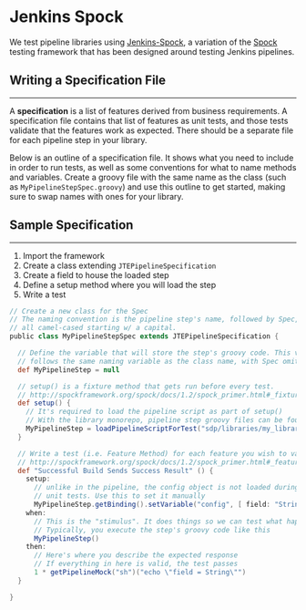 # Jenkins Spock

We test pipeline libraries using [Jenkins-Spock](https://github.com/homeaway/jenkins-spock),
a variation of the [Spock](http://spockframework.org/spock/docs) testing framework that has been designed around testing Jenkins pipelines.

## Writing a Specification File
---

A **specification** is a list of features derived from business requirements.
A specification file contains that list of features as unit tests, and those tests validate that the features work as expected.
There should be a separate file for each pipeline step in your library.

Below is an outline of a specification file.
It shows what you need to include in order to run tests, as well as some conventions for what to name methods and variables.
Create a groovy file with the same name as the class (such as `MyPipelineStepSpec.groovy`)
and use this outline to get started, making sure to swap names with ones for your library.

## Sample Specification
---

1. Import the framework
2. Create a class extending `JTEPipelineSpecification`
3. Create a field to house the loaded step
4. Define a setup method where you will load the step
5. Write a test

```groovy
// Create a new class for the Spec
// The naming convention is the pipeline step's name, followed by Spec,
// all camel-cased starting w/ a capital.
public class MyPipelineStepSpec extends JTEPipelineSpecification {

  // Define the variable that will store the step's groovy code. This variable
  // follows the same naming variable as the class name, with Spec omitted.
  def MyPipelineStep = null

  // setup() is a fixture method that gets run before every test.
  // http://spockframework.org/spock/docs/1.2/spock_primer.html#_fixture_methods
  def setup() {
    // It's required to load the pipeline script as part of setup()
    // With the library monorepo, pipeline step groovy files can be found in "sdp/libraries"
    MyPipelineStep = loadPipelineScriptForTest("sdp/libraries/my_library/my_pipeline_step.groovy")
  }

  // Write a test (i.e. Feature Method) for each feature you wish to validate
  // http://spockframework.org/spock/docs/1.2/spock_primer.html#_feature_methods
  def "Successful Build Sends Success Result" () {
    setup:
      // unlike in the pipeline, the config object is not loaded during
      // unit tests. Use this to set it manually
      MyPipelineStep.getBinding().setVariable("config", [ field: "String" ])
    when:
      // This is the "stimulus". It does things so we can test what happens
      // Typically, you execute the step's groovy code like this
      MyPipelineStep()
    then:
      // Here's where you describe the expected response
      // If everything in here is valid, the test passes
      1 * getPipelineMock("sh")("echo \"field = String\"")
  }

}
```
